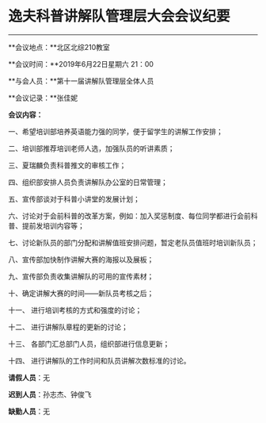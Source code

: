 # 逸夫科普讲解队管理层大会会议纪要

---

**会议地点：**北区北综210教室

**会议时间：**2019年6月22日星期六 21：00

**与会人员：**第十一届讲解队管理层全体人员

**会议记录：**张佳妮

**会议内容：**

一、希望培训部培养英语能力强的同学，便于留学生的讲解工作安排；

二、培训部推荐培训老师人选，加强队员的听讲素质；

三、夏瑞麟负责科普推文的审核工作；

四、组织部安排人员负责讲解队办公室的日常管理；

五、宣传部谈对于科普小讲堂的发展计划；

六、讨论对于会前科普的改革方案，例如：加入奖惩制度、每位同学都进行会前科普、提前发培训内容等；

七、讨论新队员的部门分配和讲解值班安排问题，暂定老队员值班时培训新队员；

八、宣传部加快制作讲解大赛的海报以及展板；

九、宣传部负责收集讲解队的可用的宣传素材；

十、确定讲解大赛的时间——新队员考核之后；

十一、  进行培训考核的方式和强度的讨论；

十二、  进行讲解队章程的更新的讨论；

十三、  各部门汇总部门人员，组织部进行信息更新；

十四、  进行讲解队的工作时间和队员讲解次数标准的讨论。

**请假人员**：无

**迟到人员**：孙志杰、钟俊飞

**缺勤人员**：无

 